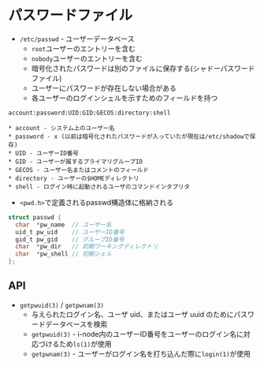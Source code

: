 # パスワードファイル
- `/etc/passwd` - ユーザーデータベース
  - `root`ユーザーのエントリーを含む
  - `nobody`ユーザーのエントリーを含む
  - 暗号化されたパスワードは別のファイルに保存する(シャドーパスワードファイル)
  - ユーザーにパスワードが存在しない場合がある
  - 各ユーザーのログインシェルを示すためのフィールドを持つ

```
account:password:UID:GID:GECOS:directory:shell

* account - システム上のユーザー名
* password - x (以前は暗号化されたパスワードが入っていたが現在は/etc/shadowで保存)
* UID - ユーザーID番号
* GID - ユーザーが属するプライマリグループID
* GECOS - ユーザー名またはコメントのフィールド
* directory - ユーザーの$HOMEディレクトリ
* shell - ログイン時に起動されるユーザのコマンドインタプリタ
```

- `<pwd.h>`で定義されるpasswd構造体に格納される

```c
struct passwd {
  char  *pw_name  // ユーザー名
  uid_t pw_uid    // ユーザーID番号
  gid_t pw_gid    // グループID番号
  char  *pw_dir   // 初期ワーキングディレクトリ
  char  *pw_shell // 初期シェル
};
```

## API
- `getpwuid(3)` / `getpwnam(3)`
  - 与えられたログイン名、ユーザ uid、またはユーザ uuid のためにパスワードデータベースを検索
  - `getpwuid(3)` - i-node内のユーザーID番号をユーザーのログイン名に対応づけるため`ls(1)`が使用
  - `getpwnam(3)` - ユーザーがログイン名を打ち込んだ際に`login(1)`が使用
